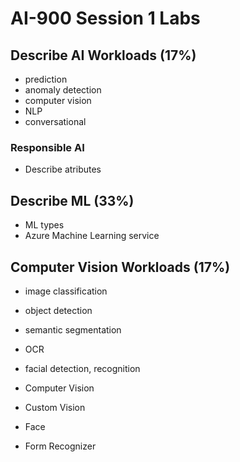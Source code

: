 # AI-900 Session 1 Labs

## Describe AI Workloads (17%)

* prediction
* anomaly detection
* computer vision
* NLP
* conversational

### Responsible AI

* Describe atributes

## Describe ML (33%)

* ML types
* Azure Machine Learning service

## Computer Vision Workloads (17%)

* image classification
* object detection
* semantic segmentation
* OCR
* facial detection, recognition

* Computer Vision
* Custom Vision
* Face
* Form Recognizer


